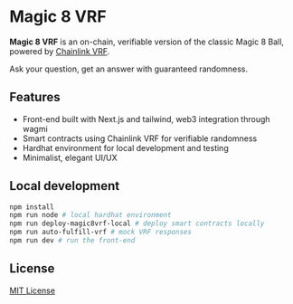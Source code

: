 # Magic 8 VRF

**Magic 8 VRF** is an on-chain, verifiable version of the classic Magic 8 Ball, powered by [Chainlink VRF](https://docs.chain.link/vrf).

Ask your question, get an answer with guaranteed randomness.

## Features

- Front-end built with Next.js and tailwind, web3 integration through wagmi
- Smart contracts using Chainlink VRF for verifiable randomness
- Hardhat environment for local development and testing
- Minimalist, elegant UI/UX

## Local development

```bash
npm install
npm run node # local hardhat environment
npm run deploy-magic8vrf-local # deploy smart contracts locally
npm run auto-fulfill-vrf # mock VRF responses
npm run dev # run the front-end
```

## License

[MIT License](LICENSE)
